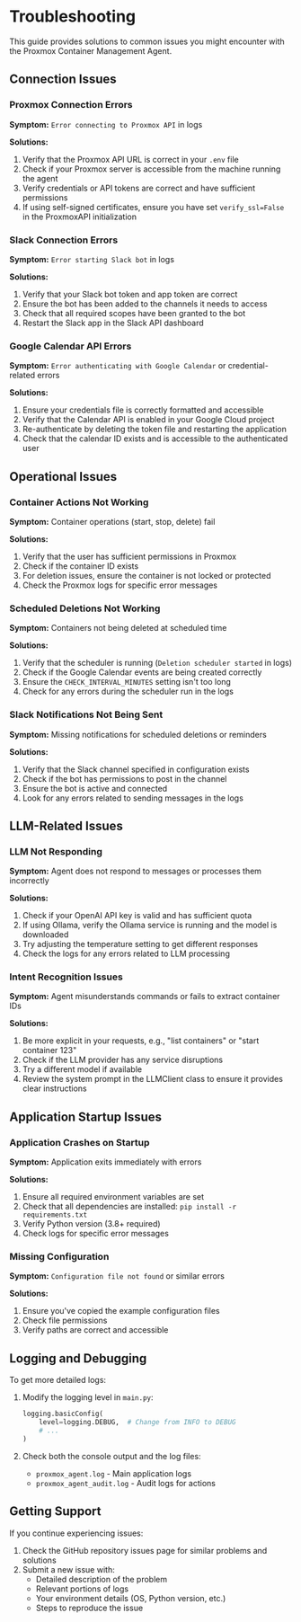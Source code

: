 # Troubleshooting

This guide provides solutions to common issues you might encounter with the Proxmox Container Management Agent.

## Connection Issues

### Proxmox Connection Errors

**Symptom:** `Error connecting to Proxmox API` in logs

**Solutions:**
1. Verify that the Proxmox API URL is correct in your `.env` file
2. Check if your Proxmox server is accessible from the machine running the agent
3. Verify credentials or API tokens are correct and have sufficient permissions
4. If using self-signed certificates, ensure you have set `verify_ssl=False` in the ProxmoxAPI initialization

### Slack Connection Errors

**Symptom:** `Error starting Slack bot` in logs

**Solutions:**
1. Verify that your Slack bot token and app token are correct
2. Ensure the bot has been added to the channels it needs to access
3. Check that all required scopes have been granted to the bot
4. Restart the Slack app in the Slack API dashboard

### Google Calendar API Errors

**Symptom:** `Error authenticating with Google Calendar` or credential-related errors

**Solutions:**
1. Ensure your credentials file is correctly formatted and accessible
2. Verify that the Calendar API is enabled in your Google Cloud project
3. Re-authenticate by deleting the token file and restarting the application
4. Check that the calendar ID exists and is accessible to the authenticated user

## Operational Issues

### Container Actions Not Working

**Symptom:** Container operations (start, stop, delete) fail

**Solutions:**
1. Verify that the user has sufficient permissions in Proxmox
2. Check if the container ID exists
3. For deletion issues, ensure the container is not locked or protected
4. Check the Proxmox logs for specific error messages

### Scheduled Deletions Not Working

**Symptom:** Containers not being deleted at scheduled time

**Solutions:**
1. Verify that the scheduler is running (`Deletion scheduler started` in logs)
2. Check if the Google Calendar events are being created correctly
3. Ensure the `CHECK_INTERVAL_MINUTES` setting isn't too long
4. Check for any errors during the scheduler run in the logs

### Slack Notifications Not Being Sent

**Symptom:** Missing notifications for scheduled deletions or reminders

**Solutions:**
1. Verify that the Slack channel specified in configuration exists
2. Check if the bot has permissions to post in the channel
3. Ensure the bot is active and connected
4. Look for any errors related to sending messages in the logs

## LLM-Related Issues

### LLM Not Responding

**Symptom:** Agent does not respond to messages or processes them incorrectly

**Solutions:**
1. Check if your OpenAI API key is valid and has sufficient quota
2. If using Ollama, verify the Ollama service is running and the model is downloaded
3. Try adjusting the temperature setting to get different responses
4. Check the logs for any errors related to LLM processing

### Intent Recognition Issues

**Symptom:** Agent misunderstands commands or fails to extract container IDs

**Solutions:**
1. Be more explicit in your requests, e.g., "list containers" or "start container 123"
2. Check if the LLM provider has any service disruptions
3. Try a different model if available
4. Review the system prompt in the LLMClient class to ensure it provides clear instructions

## Application Startup Issues

### Application Crashes on Startup

**Symptom:** Application exits immediately with errors

**Solutions:**
1. Ensure all required environment variables are set
2. Check that all dependencies are installed: `pip install -r requirements.txt`
3. Verify Python version (3.8+ required)
4. Check logs for specific error messages

### Missing Configuration

**Symptom:** `Configuration file not found` or similar errors

**Solutions:**
1. Ensure you've copied the example configuration files
2. Check file permissions
3. Verify paths are correct and accessible

## Logging and Debugging

To get more detailed logs:

1. Modify the logging level in `main.py`:
   ```python
   logging.basicConfig(
       level=logging.DEBUG,  # Change from INFO to DEBUG
       # ...
   )
   ```

2. Check both the console output and the log files:
   - `proxmox_agent.log` - Main application logs
   - `proxmox_agent_audit.log` - Audit logs for actions

## Getting Support

If you continue experiencing issues:

1. Check the GitHub repository issues page for similar problems and solutions
2. Submit a new issue with:
   - Detailed description of the problem
   - Relevant portions of logs
   - Your environment details (OS, Python version, etc.)
   - Steps to reproduce the issue